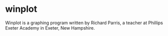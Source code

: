 # winplot

Winplot is a graphing program written by Richard Parris, a teacher at Phillips Exeter Academy in Exeter, New Hampshire.
